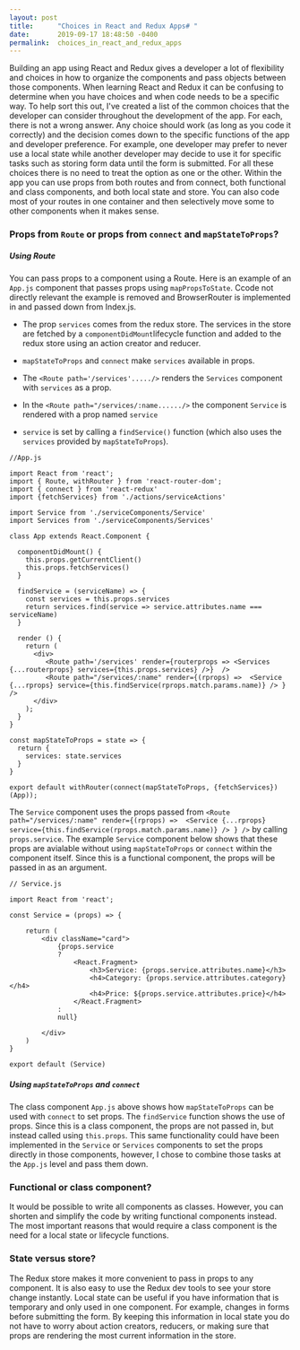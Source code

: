 ```yaml
---
layout: post
title:      "Choices in React and Redux Apps# "
date:       2019-09-17 18:48:50 -0400
permalink:  choices_in_react_and_redux_apps
---
```


Building an app using React and Redux gives a developer a lot of flexibility and choices in how to organize the components and pass objects between those components.  When learning React and Redux it can be confusing to determine when you have choices and when code needs to be a specific way.  To help sort this out, I've created a list of the common choices that the developer can consider throughout the development of the app.  For each, there is not a wrong answer. Any choice should work (as long as you code it correctly) and the decision comes down to the specific functions of the app and developer preference. For example, one developer may prefer to never use a local state while another developer may decide to use it for specific tasks such as storing form data until the form is submitted.  For all these choices there is no need to treat the option as one or the other.  Within the app you can use  props from both routes and from connect, both functional and class components, and both local state and store.  You can also code most of your routes in one container and then selectively move some to other components when it makes sense.


### Props from  `Route` or props from `connect` and `mapStateToProps`?

##### Using Route
You can pass props to a component using a Route. Here is an example of an `App.js` component that passes props using `mapPropsToState`.  Ccode not directly relevant the example is removed and BrowserRouter is implemented in and passed down from Index.js.

*  The prop `services`  comes from the redux store.  The services in the store are fetched by a `componentDidMount`lifecycle function and added to the redux store using an action creator and reducer.
*  `mapStateToProps` and `connect` make `services` available in props. 
*  The `<Route path='/services'...../>`  renders the `Services` component with `services` as a prop.

* In the `<Route path="/services/:name....../>`  the component `Service` is rendered with a prop named `service` 
* `service` is set by calling a `findService()` function (which also uses the `services` provided by `mapStateToProps`).

```
//App.js

import React from 'react';
import { Route, withRouter } from 'react-router-dom';
import { connect } from 'react-redux'
import {fetchServices} from './actions/serviceActions'

import Service from './serviceComponents/Service'
import Services from './serviceComponents/Services'

class App extends React.Component {

  componentDidMount() {
    this.props.getCurrentClient()
    this.props.fetchServices()
  }
  
  findService = (serviceName) => {
    const services = this.props.services
    return services.find(service => service.attributes.name === serviceName)
  }

  render () {
    return (
      <div>
         <Route path='/services' render={routerprops => <Services {...routerprops} services={this.props.services} />}  />
         <Route path="/services/:name" render={(rprops) =>  <Service {...rprops} service={this.findService(rprops.match.params.name)} /> } />
      </div>
    );
  }
}

const mapStateToProps = state => {
  return {
    services: state.services
  }
}

export default withRouter(connect(mapStateToProps, {fetchServices})(App));
```

The `Service` component uses the props passed from `<Route path="/services/:name" render={(rprops) =>  <Service {...rprops} service={this.findService(rprops.match.params.name)} /> } />`  by calling `props.service`.  The example `Service` component below shows that these props are avialable without using `mapStateToProps` or `connect` within the component itself.  Since this is a functional component, the props will be passed in as an argument.


```
// Service.js

import React from 'react';

const Service = (props) => {
 
    return (
        <div className="card">
            {props.service 
            ? 
                <React.Fragment>
                    <h3>Service: {props.service.attributes.name}</h3>
                    <h4>Category: {props.service.attributes.category}</h4>
                    <h4>Price: ${props.service.attributes.price}</h4>
                </React.Fragment>
            : 
            null}
       
        </div>
    )
}

export default (Service)

```



##### Using `mapStateToProps` and `connect`

The class component `App.js` above shows how `mapStateToProps` can be used with `connect` to set props.  The `findService` function shows the use of props. Since this is a class component, the props are not passed in, but instead called using `this.props`. This same functionality could have been implemented in the `Service` or `Services` components to set the props directly in those components, however, I chose to combine those tasks at the  `App.js` level and pass them down.



### Functional or class component?

It would be possible to write all components as classes. However, you can shorten and simplify the code by writing functional components instead.  The most important reasons that would require a class component is the need for a local state or lifecycle functions.  



### State versus store?
The Redux store makes it more convenient to pass in props to any component. It is also easy to use the Redux dev tools to see your store change instantly.  Local state can be useful if you have information that is temporary and only used in one component. For example, changes in forms before submitting the form.  By keeping this information in local state you do not have to worry about action creators, reducers, or making sure that props are rendering the most current information in the store.

